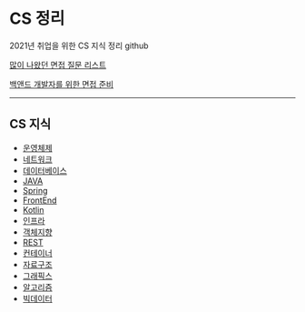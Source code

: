 # CS 정리

2021년 취업을 위한 CS 지식 정리 github

[많이 나왔던 면접 질문 리스트](https://github.com/SmiteFLame/CS-Study/blob/master/Question/README.md)

[백앤드 개발자를 위한 면접 준비](https://github.com/SmiteFLame/CS-Study/blob/master/Summary/README.md)

<hr>

## CS 지식

- [운영체제](https://github.com/SmiteFLame/CS-Study/blob/master/OS/README.md)
- [네트워크](https://github.com/SmiteFLame/CS-Study/blob/master/NT/README.md)
- [데이터베이스](https://github.com/SmiteFLame/CS-Study/blob/master/DB/README.md)
- [JAVA](https://github.com/SmiteFLame/CS-Study/blob/master/JAVA/README.md)
- [Spring](https://github.com/SmiteFLame/CS-Study/blob/master/Spring/README.md)
- [FrontEnd](https://github.com/SmiteFLame/CS-Study/blob/master/FrontEnd/README.md)
- [Kotlin](https://github.com/SmiteFLame/CS-Study/blob/master/Kotlin/README.md)
- [인프라](https://github.com/SmiteFLame/CS-Study/blob/master/Infra/README.md)
- [객체지향](https://github.com/SmiteFLame/CS-Study/blob/master/OOP/README.md)
- [REST](https://github.com/SmiteFLame/CS-Study/blob/master/REST/README.md)
- [컨테이너](https://github.com/SmiteFLame/CS-Study/blob/master/Container/README.md)
- [자료구조](https://github.com/SmiteFLame/CS-Study/blob/master/DataStructure/README.md)
- [그래픽스](https://github.com/SmiteFLame/CS-Study/blob/master/Graphics/README.md)
- [알고리즘](https://github.com/SmiteFLame/CS-Study/blob/master/Algorithm/README.md)
- [빅데이터](https://github.com/SmiteFLame/CS-Study/blob/master/BigData/README.md)
